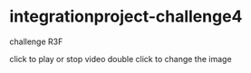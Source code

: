 # integrationproject-challenge4
challenge R3F

click to play or stop video
double click to change the image
